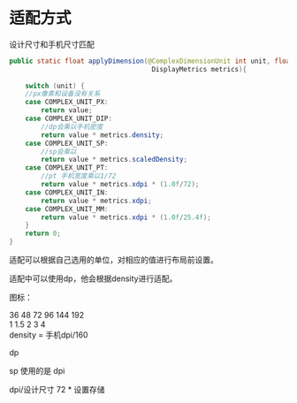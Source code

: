 # 适配方式

设计尺寸和手机尺寸匹配

```java
public static float applyDimension(@ComplexDimensionUnit int unit, float value,
                                    DisplayMetrics metrics){
    
    switch (unit) {
    //px像素和设备没有关系
    case COMPLEX_UNIT_PX:
        return value;
    case COMPLEX_UNIT_DIP:
        //dp会乘以手机密度
        return value * metrics.density;
    case COMPLEX_UNIT_SP:
        //sp会乘以
        return value * metrics.scaledDensity;
    case COMPLEX_UNIT_PT:
        //pt 手机宽度乘以1/72
        return value * metrics.xdpi * (1.0f/72);
    case COMPLEX_UNIT_IN:
        return value * metrics.xdpi;
    case COMPLEX_UNIT_MM:
        return value * metrics.xdpi * (1.0f/25.4f);
    }
    return 0;
}
```

适配可以根据自己选用的单位，对相应的值进行布局前设置。

适配中可以使用dp，他会根据density进行适配。

图标：

36 48 72 96 144 192  
1  1.5 2 3  4  
density  =  手机dpi/160

dp

sp  使用的是  dpi 

dpi/设计尺寸   72 * 设置存储








